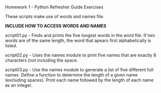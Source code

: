 
Homework 1 - Python Refresher Guide Exercises

These scripts make use of words and names file. 

**INCLUDE HOW TO ACCESS WORDS AND NAMES**

script01.py - Finds and prints the five longest words in the word file. If two words are of the same length, the word that apears first alphabetically is listed. 

script02.py - Uses the names module to print five names that are exactly 8 characters (not including the space. 

script03.py - Use the names module to generate a list of five different full names. 
	Define a function to determine the length of a given name (excluding spaces).
	Print each name followed by the length of each name as an integer. 
